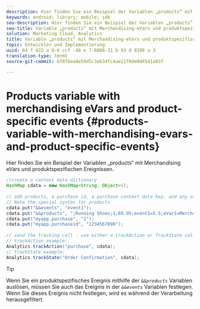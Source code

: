 ```yaml
---
description: Hier finden Sie ein Beispiel der Variablen „products“ mit Merchandising eVars und produktspezifischen Ereignissen.
keywords: android; library; mobile; sdk
seo-description: Hier finden Sie ein Beispiel der Variablen „products“ mit Merchandising eVars und produktspezifischen Ereignissen.
seo-title: Variable „products“ mit Merchandising-eVars und produktspezifischen Ereignissen
solution: Marketing Cloud, Analytics
title: Variable „products“ mit Merchandising-eVars und produktspezifischen Ereignissen
topic: Entwickler und Implementierung
uuid: 64 f 822 a 0-6 ccf -48 e 7-8886-31 b 93 d 8198 a 3
translation-type: tm+mt
source-git-commit: bf076aa8e59d5c3e634fc4ae21f0de0d4541a83f

---
```



# Products variable with merchandising eVars and product-specific events {#products-variable-with-merchandising-evars-and-product-specific-events}

Hier finden Sie ein Beispiel der Variablen „products“ mit Merchandising eVars und produktspezifischen Ereignissen.

```java
//create a context data dictionary 
HashMap cdata = new HashMap<String, Object>(); 
  
// add products, a purchase id, a purchase context data key, and any other data you want to collect. 
// Note the special syntax for products 
cdata.put("&&events", "event1"); 
cdata.put("&&products", ";Running Shoes;1;69.95;event1=5.5;eVar1=Merchandising,;Running Socks;10;29.99"); 
cdata.put("myapp.purchase", "1"); 
cdata.put("myapp.purchaseid", "1234567890"); 
  
// send the tracking call - use either a trackAction or TrackState call. 
// trackAction example: 
Analytics.trackAction("purchase", cdata); 
// trackState example: 
Analytics.trackState("Order Confirmation", cdata);
```

>[!TIP]
>
>Wenn Sie ein produktspezifisches Ereignis mithilfe der *`&&products`* Variablen auslösen, müssen Sie auch das Ereignis in der *`&&events`* Variablen festlegen. Wenn Sie dieses Ereignis nicht festlegen, wird es während der Verarbeitung herausgefiltert.

